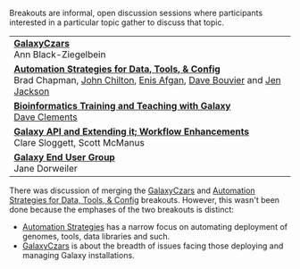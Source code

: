 Breakouts are informal, open discussion sessions where participants interested in a particular topic gather to discuss that topic.  

<table>
  <tr>
    <td> <strong><a href='/src/Community/GalaxyAdmins/Meetups/2012_07_27/index.md'>GalaxyCzars</a></strong><br /> Ann Black-Ziegelbein </td>
  </tr>
  <tr>
    <td> <strong><a href='/src/events/GCC2012/Program/Breakouts/AutomationStrategies/index.md'>Automation Strategies for Data, Tools, & Config</a></strong><br /> Brad Chapman, <a href='/src/JohnChilton/index.md'>John Chilton</a>, <a href='/src/EnisAfgan/index.md'>Enis Afgan</a>, <a href='/src/DaveBouvier/index.md'>Dave Bouvier</a> and <a href='/src/JenniferJackson/index.md'>Jen Jackson</a> </td>
  </tr>
  <tr>
    <td> <strong><a href='/src/events/GCC2012/Program/Breakouts/BioinformaticsTraining/index.md'>Bioinformatics Training and Teaching with Galaxy</a></strong><br /><a href='/src/DaveClements/index.md'>Dave Clements</a> </td>
  </tr>
  <tr>
    <td> <strong><a href='/src/events/GCC2012/Program/Breakouts/WorkflowsAndAPI/index.md'>Galaxy API and Extending it; Workflow Enhancements</a></strong><br />Clare Sloggett, Scott McManus </td>
  </tr>
  <tr>
    <td> <strong><a href='/src/events/GCC2012/Program/Breakouts/EndUsers/index.md'>Galaxy End User Group</a></strong> <br /> Jane Dorweiler </td>
  </tr>
</table>


There was discussion of merging the [GalaxyCzars](/src/Community/GalaxyAdmins/Meetups/2012_07_27/index.md) and [Automation Strategies for Data, Tools, & Config](/src/events/GCC2012/Program/Breakouts/AutomationStrategies/index.md) breakouts.  However, this wasn't been done because the emphases of the two breakouts is distinct:
* [Automation Strategies](/src/events/GCC2012/Program/Breakouts/AutomationStrategies/index.md) has a narrow focus on automating deployment of genomes, tools, data libraries and such.
* [GalaxyCzars](/src/Community/GalaxyAdmins/Meetups/2012_07_27/index.md) is about the breadth of issues facing those deploying and managing Galaxy installations.

